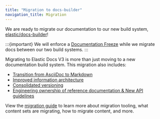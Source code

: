 ```yaml
---
title: "Migration to docs-builder"
navigation_title: Migration
---
```


We are ready to migrate our documentation to our new build system, [elastic/docs-builder](https://github.com/elastic/docs-builder)!

:::{important}
We will enforce a [Documentation Freeze](./freeze/index.md) while we migrate docs between our two build systems.
:::

Migrating to Elastic Docs V3 is more than just moving to a new documentation build system. This migration also includes:

* [Transition from AsciiDoc to Markdown](./syntax.md)
* [Improved information architecture](./ia.md)
* [Consolidated versioning](./versioning.md)
* [Engineering ownership of reference documentation & New API guidelines](./engineering.md)

View the [migration guide](./guide/index.md) to learn more about migration tooling, what content sets are migrating, how to migrate content, and more.